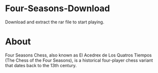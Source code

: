 # Four-Seasons-Download
Download and extract the rar file to start playing.

# About
Four Seasons Chess, also known as El Acedrex de Los Quatros Tiempos (The Chess of the Four Seasons), is a historical four-player chess variant that dates back to the 13th century. 
